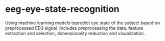 # eeg-eye-state-recognition
Using machine learning models topredict eye state of the subject based on preprocessed EEG signal. Includes preprocessing the data, feature extraction and selection, dimensionality reduction and visualization.
